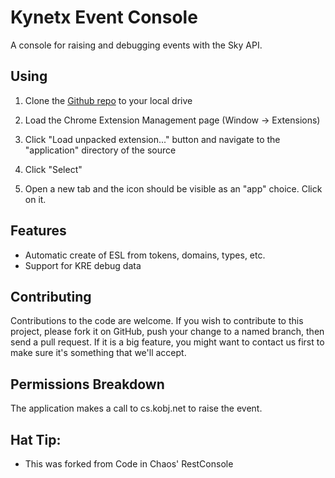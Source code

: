 # Kynetx Event Console

A console for raising and debugging events with the Sky API. 

## Using

1. Clone the [Github repo](https://github.com/kynetx/sky_event_console) to your local drive

2. Load the Chrome Extension Management page (Window -> Extensions)

3. Click "Load unpacked extension..." button and navigate to the "application" directory of the source

4. Click "Select"

5. Open a new tab and the icon should be visible as an "app" choice. Click on it. 


## Features

* Automatic create of ESL from tokens, domains, types, etc.
* Support for KRE debug data

## Contributing

Contributions to the code are welcome. If you wish to contribute to this project, please fork it on GitHub, push your change to a named branch, then send a pull request. If it is a big feature, you might want to contact us first to make sure it's something that we'll accept. 

## Permissions Breakdown

The application makes a call to cs.kobj.net to raise the event. 

## Hat Tip:

* This was forked from Code in Chaos' RestConsole
